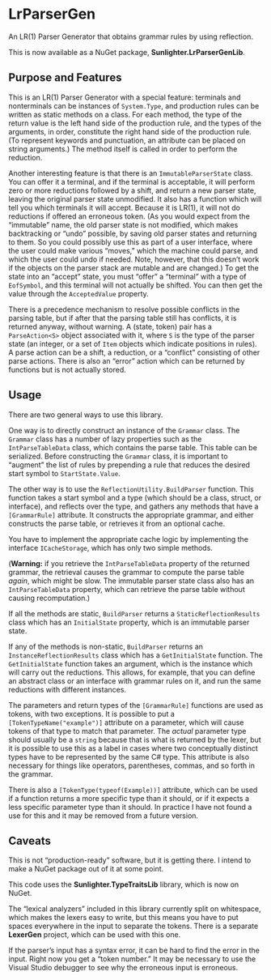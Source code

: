 <!-- -*- coding: utf-8; fill-column: 118 -*- -->

# LrParserGen

An LR(1) Parser Generator that obtains grammar rules by using reflection.

This is now available as a NuGet package, **Sunlighter.LrParserGenLib**.

## Purpose and Features

This is an LR(1) Parser Generator with a special feature: terminals and nonterminals can be instances of
`System.Type`, and production rules can be written as static methods on a class. For each method, the type of the
return value is the left hand side of the production rule, and the types of the arguments, in order, constitute the
right hand side of the production rule.  (To represent keywords and punctuation, an attribute can be placed on string
arguments.) The method itself is called in order to perform the reduction.

Another interesting feature is that there is an `ImmutableParserState` class. You can offer it a terminal, and if the
terminal is acceptable, it will perform zero or more reductions followed by a shift, and return a new parser state,
leaving the original parser state unmodified. It also has a function which will tell you which terminals it will
accept. Because it is LR(1), it will not do reductions if offered an erroneous token. (As you would expect from the
&ldquo;immutable&rdquo; name, the old parser state is not modified, which makes backtracking or &ldquo;undo&rdquo;
possible, by saving old parser states and returning to them. So you could possibly use this as part of a user
interface, where the user could make various &ldquo;moves,&rdquo; which the machine could parse, and which the user
could undo if needed. Note, however, that this doesn&rsquo;t work if the objects on the parser stack are mutable and
are changed.) To get the state into an &ldquo;accept&rdquo; state, you must &ldquo;offer&rdquo; a
&ldquo;terminal&rdquo; with a type of `EofSymbol`, and this terminal will not actually be shifted. You can then get
the value through the `AcceptedValue` property.

There is a precedence mechanism to resolve possible conflicts in the parsing table, but if after that the parsing
table still has conflicts, it is returned anyway, without warning. A (state, token) pair has a `ParseAction<S>` object
associated with it, where `S` is the type of the parser state (an integer, or a set of `Item` objects which indicate
positions in rules). A parse action can be a shift, a reduction, or a &ldquo;conflict&rdquo; consisting of other parse
actions. There is also an &ldquo;error&rdquo; action which can be returned by functions but is not actually stored.

## Usage

There are two general ways to use this library.

One way is to directly construct an instance of the `Grammar` class. The `Grammar` class has a number of lazy
properties such as the `IntParseTableData` class, which contains the parse table. This table can be serialized. Before
constructing the `Grammar` class, it is important to &ldquo;augment&rdquo; the list of rules by prepending a rule that
reduces the desired start symbol to `StartState.Value`.

The other way is to use the `ReflectionUtility.BuildParser` function. This function takes a start symbol and a type
(which should be a class, struct, or interface), and reflects over the type, and gathers any methods that have a
`[GrammarRule]` attribute. It constructs the appropriate grammar, and either constructs the parse table, or retrieves
it from an optional cache.

You have to implement the appropriate cache logic by implementing the interface `ICacheStorage`, which has only two
simple methods.

(**Warning:** if you retrieve the `IntParseTableData` property of the returned grammar, the retrieval causes the
grammar to compute the parse table *again*, which might be slow. The immutable parser state class also has an
`IntParseTableData` property, which can retrieve the parse table without causing recomputation.)

If all the methods are static, `BuildParser` returns a `StaticReflectionResults` class which has an `InitialState`
property, which is an immutable parser state.

If any of the methods is non-static, `BuildParser` returns an `InstanceReflectionResults` class which has a
`GetInitialState` function. The `GetInitialState` function takes an argument, which is the instance which will carry
out the reductions.  This allows, for example, that you can define an abstract class or an interface with grammar
rules on it, and run the same reductions with different instances.

The parameters and return types of the `[GrammarRule]` functions are used as tokens, with two exceptions. It is
possible to put a `[TokenTypeName("example")]` attribute on a parameter, which will cause tokens of that type to match
that parameter. The *actual* parameter type should usually be a `string` because that is what is returned by the
lexer, but it is possible to use this as a label in cases where two conceptually distinct types have to be represented
by the same C# type. This attribute is also necessary for things like operators, parentheses, commas, and so forth in
the grammar.

There is also a `[TokenType(typeof(Example))]` attribute, which can be used if a function returns a more specific type
than it should, or if it expects a less specific parameter type than it should. In practice I have not found a use for
this and it may be removed from a future version.

## Caveats

This is not &ldquo;production-ready&rdquo; software, but it is getting there. I intend to make a NuGet package out of
it at some point.

This code uses the **Sunlighter.TypeTraitsLib** library, which is now on NuGet.

The &ldquo;lexical analyzers&rdquo; included in this library currently split on whitespace, which makes the lexers
easy to write, but this means you have to put spaces everywhere in the input to separate the tokens. There is a
separate **LexerGen** project, which can be used with this one.

If the parser&rsquo;s input has a syntax error, it can be hard to find the error in the input. Right now you get a
&ldquo;token number.&rdquo; It may be necessary to use the Visual Studio debugger to see why the erroneous input is
erroneous.
